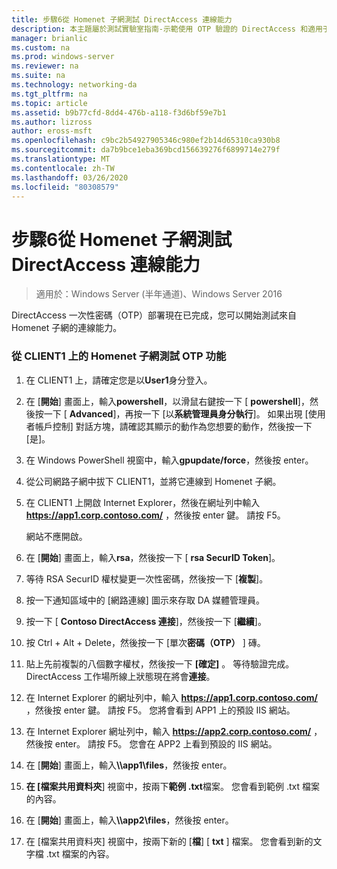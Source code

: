 ```yaml
---
title: 步驟6從 Homenet 子網測試 DirectAccess 連線能力
description: 本主題屬於測試實驗室指南-示範使用 OTP 驗證的 DirectAccess 和適用于 Windows Server 2016 的 RSA SecurID
manager: brianlic
ms.custom: na
ms.prod: windows-server
ms.reviewer: na
ms.suite: na
ms.technology: networking-da
ms.tgt_pltfrm: na
ms.topic: article
ms.assetid: b9b77cfd-8dd4-476b-a118-f3d6bf59e7b1
ms.author: lizross
author: eross-msft
ms.openlocfilehash: c9bc2b54927905346c980ef2b14d65310ca930b8
ms.sourcegitcommit: da7b9bce1eba369bcd156639276f6899714e279f
ms.translationtype: MT
ms.contentlocale: zh-TW
ms.lasthandoff: 03/26/2020
ms.locfileid: "80308579"
---
```

# <a name="step-6-test-directaccess-connectivity-from-the-homenet-subnet"></a>步驟6從 Homenet 子網測試 DirectAccess 連線能力

>適用於：Windows Server (半年通道)、Windows Server 2016

DirectAccess 一次性密碼（OTP）部署現在已完成，您可以開始測試來自 Homenet 子網的連線能力。  
  
### <a name="to-test-otp-functionality-from-the-homenet-subnet-on-client1"></a>從 CLIENT1 上的 Homenet 子網測試 OTP 功能  
  
1. 在 CLIENT1 上，請確定您是以**User1**身分登入。  
  
2. 在 [**開始**] 畫面上，輸入**powershell**，以滑鼠右鍵按一下 [ **powershell**]，然後按一下 [ **Advanced**]，再按一下 [以**系統管理員身分執行**]。 如果出現 [使用者帳戶控制] 對話方塊，請確認其顯示的動作為您想要的動作，然後按一下 [是]。  
  
3. 在 Windows PowerShell 視窗中，輸入**gpupdate/force**，然後按 enter。  
  
4. 從公司網路子網中拔下 CLIENT1，並將它連線到 Homenet 子網。  
  
5. 在 CLIENT1 上開啟 Internet Explorer，然後在網址列中輸入 **https://app1.corp.contoso.com/** ，然後按 enter 鍵。 請按 F5。  
  
   網站不應開啟。  
  
6. 在 [**開始**] 畫面上，輸入**rsa**，然後按一下 [ **rsa SecurID Token**]。  
  
7. 等待 RSA SecurID 權杖變更一次性密碼，然後按一下 [**複製**]。  
  
8. 按一下通知區域中的 [網路連線] 圖示來存取 DA 媒體管理員。  
  
9. 按一下 [ **Contoso DirectAccess 連接**]，然後按一下 [**繼續**]。  
  
10. 按 Ctrl + Alt + Delete，然後按一下 [單次**密碼（OTP）** ] 磚。  
  
11. 貼上先前複製的八個數字權杖，然後按一下 **[確定]** 。 等待驗證完成。 DirectAccess 工作場所線上狀態現在將會**連接**。  
  
12. 在 Internet Explorer 的網址列中，輸入 **https://app1.corp.contoso.com/** ，然後按 enter 鍵。 請按 F5。 您將會看到 APP1 上的預設 IIS 網站。  
  
13. 在 Internet Explorer 網址列中，輸入 **https://app2.corp.contoso.com/** ，然後按 enter。 請按 F5。 您會在 APP2 上看到預設的 IIS 網站。  
  
14. 在 [**開始**] 畫面上，輸入<strong>\\\app1\files</strong>，然後按 enter。  
  
15. **在 [檔案共用資料夾**] 視窗中，按兩下**範例 .txt**檔案。 您會看到範例 .txt 檔案的內容。  
  
16. 在 [**開始**] 畫面上，輸入<strong>\\\app2\files</strong>，然後按 enter。  
  
17. 在 [檔案共用資料夾] 視窗中，按兩下新的 [**檔**] [ **txt** ] 檔案。 您會看到新的文字檔 .txt 檔案的內容。  
  


